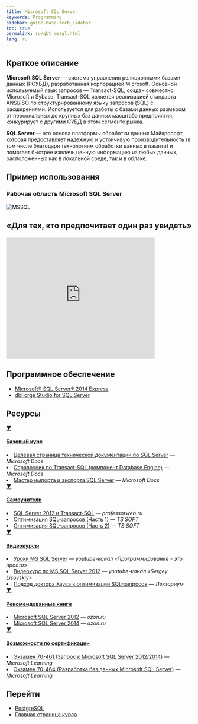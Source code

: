 ```yaml
---
title: Microsoft SQL Server
keywords: Programming
sidebar: guide-base-tech_sidebar
toc: true
permalink: ru/gbt_mssql.html
lang: ru
---
```


## Краткое описание

**Microsoft SQL Server** — система управления реляционными базами данных (РСУБД), разработанная корпорацией Microsoft. Основной используемый язык запросов — Transact-SQL, создан совместно Microsoft и Sybase. Transact-SQL является реализацией стандарта ANSI/ISO по структурированному языку запросов (SQL) с расширениями. Используется для работы с базами данных размером от персональных до крупных баз данных масштаба предприятия; конкурирует с другими СУБД в этом сегменте рынка.

**SQL Server** — это основа платформы обработки данных Майкрософт, которая предоставляет надежную и устойчивую производительность (в том числе благодаря технологиям обработки данных в памяти) и помогает быстрее извлечь ценную информацию из любых данных, расположенных как в локальной среде, так и в облаке.

##  Пример использования

### Рабочая область Microsoft SQL Server

![MSSQL](/images/pages/guides/base-technologies/storage/mssql.png)

## «Для тех, кто предпочитает один раз увидеть»

<div class="thumb-wrap" style="margin-top: 20px; margin-bottom: 20px">
    <iframe src="https://onedrive.live.com/embed?cid=2FB293CA43965F14&resid=2FB293CA43965F14%21122&authkey=AK5QeMhcQqj0twg&em=2" width="402" height="327" frameborder="0" scrolling="no"></iframe>
</div>

## Программное обеспечение

* [Microsoft® SQL Server® 2014 Express](https://www.microsoft.com/ru-ru/download/details.aspx?id=42299)
* [dbForge Studio for SQL Server](https://www.devart.com/ru/dbforge/sql/studio/)

##  Ресурсы

<div class="panel-group">
    <div class="panel panel-default">
        <div class="panel-heading">
            <a class="pull-right spoiler-push" data-toggle="collapse" href="#collapse1">&#9660;</a>
            <h4 class="panel-title">
                <a data-toggle="collapse" href="#collapse1">
                Базовый курс</a>
            </h4>
        </div>
        <div id="collapse1" class="panel-collapse collapse">
            <div class="panel-body">
                <div>
                    <li><a href="https://msdn.microsoft.com/ru-ru/library/mt590198(v=sql.1).aspx">Целевая страница технической документации по SQL Server</a><i> — Microsoft Docs</i></li>
                    <li><a href="https://msdn.microsoft.com/ru-ru/library/bb510741.aspx">Справочник по Transact-SQL (компонент Database Engine)</a><i> — Microsoft Docs</i></li>
                    <li><a href="https://msdn.microsoft.com/ru-ru/library/ms141209(v=sql.120).aspx">Мастер импорта и экспорта SQL Server</a><i> — Microsoft Docs</i></li>
                </div>   
            </div>
        </div>
    </div>
</div>

<div class="panel-group">
    <div class="panel panel-default">
        <div class="panel-heading">
            <a class="pull-right spoiler-push" data-toggle="collapse" href="#collapse2">&#9660;</a>
            <h4 class="panel-title">
                <a data-toggle="collapse" href="#collapse2">
                Самоучители</a>
            </h4>
        </div>
        <div id="collapse2" class="panel-collapse collapse">
            <div class="panel-body">
                <div>
                    <li><a href="https://professorweb.ru/my/sql-server/2012/level1/">SQL Server 2012 и Transact-SQL</a><i> — professorweb.ru</i></li>
                    <li><a href="http://ts-soft.ru/blog/sql-optimization-1">Оптимизация SQL-запросов (Часть 1)</a><i> — TS SOFT</i></li>
                    <li><a href="http://ts-soft.ru/blog/sql-optimization-2">Оптимизация SQL-запросов (Часть 2)</a><i> — TS SOFT</i></li>
                </div>   
            </div>
        </div>
    </div>
</div>

<div class="panel-group">
    <div class="panel panel-default">
        <div class="panel-heading">
            <a class="pull-right spoiler-push" data-toggle="collapse" href="#collapse3">&#9660;</a>
            <h4 class="panel-title">
                <a data-toggle="collapse" href="#collapse3">
                Видеокурсы</a>
            </h4>
        </div>
        <div id="collapse3" class="panel-collapse collapse">
            <div class="panel-body">
                <div>
                    <li><a href="https://www.youtube.com/playlist?list=PLWCoo5SF-qANaHABEiNOJ-yBcmYqOEve1">Уроки MS SQL Server</a><i> — youtube-канал «Программирование - это просто»</i></li>
                    <li><a href="https://www.youtube.com/playlist?list=PLshd8LOTR60Fu5locACXWHQXU0M2Q509r">Видеокурс по MS SQL Server 2012</a><i> — youtube-канал «Sergey Lisovskiy»</i></li>
                    <li><a href="https://www.lektorium.tv/lecture/14561">Подход доктора Хауса к оптимизации SQL-запросов</a><i> — Лекториум</i></li>
                </div>   
            </div>
        </div>
    </div>
</div>

<div class="panel-group">
    <div class="panel panel-default">
        <div class="panel-heading">
            <a class="pull-right spoiler-push" data-toggle="collapse" href="#collapse4">&#9660;</a>
            <h4 class="panel-title">
                <a data-toggle="collapse" href="#collapse4">
                Рекомендованные книги</a>
            </h4>
        </div>
        <div id="collapse4" class="panel-collapse collapse">
            <div class="panel-body">
                <div>
                    <li><a href="http://www.ozon.ru/context/detail/id/32125332/">Microsoft SQL Server 2012</a><i> — ozon.ru</i></li>
                    <li><a href="http://www.ozon.ru/context/detail/id/31350961/">Microsoft SQL Server 2014</a><i> — ozon.ru</i></li>
                </div>   
            </div>
        </div>
    </div>
</div>

<div class="panel-group">
    <div class="panel panel-default">
        <div class="panel-heading">
            <a class="pull-right spoiler-push" data-toggle="collapse" href="#collapse5">&#9660;</a>
            <h4 class="panel-title">
                <a data-toggle="collapse" href="#collapse5">
                Возможности по сертификации</a>
            </h4>
        </div>
        <div id="collapse5" class="panel-collapse collapse">
            <div class="panel-body">
                <div>
                    <li><a href="https://www.microsoft.com/ru-ru/learning/exam-70-461.aspx">Экзамен 70-461 (Запрос к Microsoft SQL Server 2012/2014)</a><i> — Microsoft Learning</i></li>
                    <li><a href="https://www.microsoft.com/ru-ru/learning/exam-70-464.aspx">Экзамен 70-464 (Разработка баз данных Microsoft SQL Server)</a><i> — Microsoft Learning</i></li>
                </div>   
            </div>
        </div>
    </div>
</div>

## Перейти

* [PostgreSQL](gbt_postgresql.html)
* [Главная страница курса](gbt_landing-page.html)
